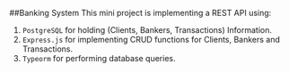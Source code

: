 ##Banking System
This mini project is implementing a REST API using:

1. `PostgreSQL` for holding (Clients, Bankers, Transactions) Information.
2. `Express.js` for implementing CRUD functions for Clients, Bankers and Transactions.
3. `Typeorm` for performing database queries.
